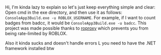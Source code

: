 Hi, I'm kinda lazy to explain so let's just keep everything simple and clear:
Open cmd in the exe directory, and then use it as follows: ``ConsoleApp3Build.exe -u ROBLOX_USERNAME``. For example, if I want to count badges from badcc, it would be ``ConsoleApp3Build.exe -u badcc``.
This project was made possible thanks to [roproxy](https://roproxy.com) which prevents you from being rate-limited by ROBLOX.

Also it kinda sucks and doesn't handle errors L
you need to have the .NET framework installed btw

